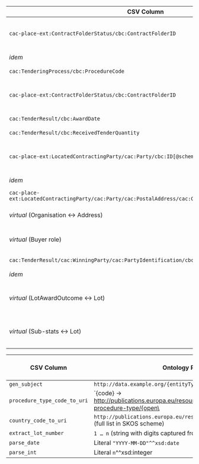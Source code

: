 | CSV Column           | Ontology Property | Entity Class | Rel. Entity Class | Subject Generation    | Join Condition | Datatype | Function Name | Function Output |
| --- | --- | --- | --- | --- | --- | --- | --- | --- |
| `cac-place-ext:ContractFolderStatus/cbc:ContractFolderID` | `a4g:hasID` | `a4g:Procedure` | `a4g:Identifier` | `gen_subject('procedure',  ContractFolderID)`<br>↔ `gen_subject('identifier', ContractFolderID)` | Same **ContractFolderID** key | IRI | `gen_subject` | `http://data.example.org/procedure/942P%20LOTE%202` |
| *idem* | `a4g:hasIdentifierValue` | `a4g:Identifier` | – | `gen_subject('identifier', ContractFolderID)` | – | `xsd:string` | *identity* | `"942P LOTE 2"` |
| `cac:TenderingProcess/cbc:ProcedureCode` | `a4g:hasProcedureType` | `a4g:Procedure` | `skos:Concept` | `gen_subject('procedure', ContractFolderID)` | Proc. key | IRI | `procedure_type_code_to_uri` | `http://publications.europa.eu/resource/authority/procurement-procedure-type/open` |
| `cac-place-ext:ContractFolderStatus/cbc:ContractFolderID` | `a4g:hasProcurementScopeDividedIntoLot` | `a4g:Procedure` | `a4g:Lot` | `gen_subject('procedure', ContractFolderID)`<br>↔ `gen_subject('lot', ContractFolderID + '_' + extract_lot_number())` | Same ContractFolderID | IRI | `extract_lot_number` | `2` |
| `cac:TenderResult/cbc:AwardDate` | `a4g:hasAwardDecisionDate` | `a4g:LotAwardOutcome` | – | `gen_subject('lotOutcome', ContractFolderID)` | – | `xsd:date` | `parse_date` | `2021-01-04` |
| `cac:TenderResult/cbc:ReceivedTenderQuantity` | `a4g:hasReceivedTenders` | `a4g:SubmissionStatisticalInformation` | – | `gen_subject('subStats', ContractFolderID)` | – | `xsd:integer` | `parse_int` | `1` |
| `cac-place-ext:LocatedContractingParty/cac:Party/cbc:ID[@schemeName='NIF']` | `a4g:hasID` | `org:Organization` | `a4g:Identifier` | `gen_subject('organisation', NIF)`<br>↔ `gen_subject('identifier', NIF)` | Same **NIF** key | IRI | `gen_subject` | `http://data.example.org/organisation/A07000029` |
| *idem* | `a4g:hasIdentifierValue` | `a4g:Identifier` | – | `gen_subject('identifier', NIF)` | – | `xsd:string` | *identity* | `"A07000029"` |
| `cac-place-ext:LocatedContractingParty/cac:Party/cac:PostalAddress/cac:Country/cbc:IdentificationCode` | `a4g:hasCountryCode` | `locn:Address` | `skos:Concept` | `gen_subject('address', NIF)` | Org. → Address (see next row) | IRI | `country_code_to_uri` | `http://publications.europa.eu/resource/authority/country/ESP` |
| *virtual* (Organisation ↔ Address) | `a4g:address` | `org:Organization` | `locn:Address` | `gen_subject('organisation', NIF)` ↔ `gen_subject('address', NIF)` | NIF key | IRI | `gen_subject` | (see above) |
| *virtual* (Buyer role) | `a4g:playedByOrganisation` | `a4g:Buyer` | `org:Organization` | `gen_subject('buyer', ContractFolderID)` ↔ `gen_subject('organisation', NIF)` | ContractFolderID + NIF | IRI | `gen_subject` | … |
| `cac:TenderResult/cac:WinningParty/cac:PartyIdentification/cbc:ID[@schemeName='NIF']` | `a4g:hasID` | `org:Organization` (Supplier) | `a4g:Identifier` | `gen_subject('organisation', SupplierNIF)` | SupplierNIF | IRI | `gen_subject` | `http://data.example.org/organisation/A28388023` |
| *idem* | `a4g:hasIdentifierValue` | `a4g:Identifier` | – | `gen_subject('identifier', SupplierNIF)` | – | `xsd:string` | *identity* | `"A28388023"` |
| *virtual* (LotAwardOutcome ↔ Lot) | `a4g:describesLot` | `a4g:LotAwardOutcome` | `a4g:Lot` | `gen_subject('lotOutcome', ContractFolderID)` ↔ `gen_subject('lot', ContractFolderID + '_' + extract_lot_number())` | ContractFolderID | IRI | `extract_lot_number` | `2` |
| *virtual* (Sub-stats ↔ Lot) | `a4g:concernsSubmissionsForLot` | `a4g:SubmissionStatisticalInformation` | `a4g:Lot` | `gen_subject('subStats', ContractFolderID)` ↔ `gen_subject('lot', ContractFolderID + '_' + extract_lot_number())` | ContractFolderID | IRI | `extract_lot_number` | `2` |

| CSV Column           | Ontology Property | Entity Class | Rel. Entity Class | Subject Generation    | Join Condition | Datatype | Function Name | Function Output |
| --- | --- | --- | --- | --- | --- | --- | --- | --- |
| `gen_subject` | `http://data.example.org/{entityType}/{urlEncodedKey}` |
| `procedure_type_code_to_uri` | `{code} → http://publications.europa.eu/resource/authority/procurement-procedure-type/{open\ | restricted\ | neg-wo-call\ | …}` |
| `country_code_to_uri` | `http://publications.europa.eu/resource/authority/country/{ISO3}` (full list in SKOS scheme) |
| `extract_lot_number` | `1 … n` (string with digits captured from “LOTE n”) |
| `parse_date` | Literal `"YYYY-MM-DD"^^xsd:date` |
| `parse_int` | Literal `n`^^xsd\:integer |
